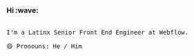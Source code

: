 <p>
  <h3>Hi :wave:</h3>
  <br>
  <samp>
  I'm a Latinx Senior Front End Engineer at Webflow. 
  <br><br>😄 Pronouns: He / Him  
  </samp>
  <br >
</p>

